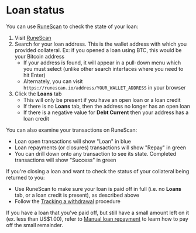 # Loan status 

You can use [RuneScan] to check the state of your loan:

1. Visit [RuneScan]
1. Search for your loan address.  This is the wallet address with which you provided collateral.  Ex: if you opened a loan using BTC, this would be your Bitcoin address
   - If your address is found, it will appear in a pull-down menu which you must select (unlike other search interfaces where you need to hit Enter)
   - Alternately, you can visit `https://runescan.io/address/YOUR_WALLET_ADDRESS` in your browser
1. Click the **Loans** tab
   - This will only be present if you have an open loan or a loan credit
   - If there is no **Loans** tab, then the address no longer has an open loan
   - If there is a negative value for **Debt Current** then your address has a loan credit

You can also examine your transactions on RuneScan:

- Loan open transactions will show "Loan" in blue
- Loan repayments (or closures) transactions will show "Repay" in green
- You can drill down onto any transaction to see its state.  Completed
  transactions will show "Success" in green

If you're closing a loan and want to check the status of your collateral
being returned to you:

- Use RuneScan to make sure your loan is paid off in full (i.e. no **Loans** tab, or
  a loan credit is present), as described above
- Follow the [Tracking a withdrawal](../thorswap/tracking-a-withdrawal.md) procedure

If you have a loan that you've paid off, but still have a small amount left on it
(ex. less than US$1.00), refer to [Manual loan repayment](manual-loan-repayment.html)
to learn how to pay off the small remainder.

[RuneScan]: https://runescan.io/
